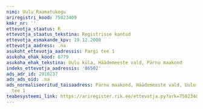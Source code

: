 ```yaml
---
nimi: Uulu Raamatukogu
ariregistri_kood: 75023409
kmkr_nr: ''
ettevotja_staatus: R
ettevotja_staatus_tekstina: Registrisse kantud
ettevotja_esmakande_kpv: 19.12.2000
ettevotja_aadress: .na
asukoht_ettevotja_aadressis: Pargi tee 1
asukoha_ehak_kood: 8779
asukoha_ehak_tekstina: Uulu küla, Häädemeeste vald, Pärnu maakond
indeks_ettevotja_aadressis: '86502'
ads_adr_id: 2910237
ads_ads_oid: .na
ads_normaliseeritud_taisaadress: Pärnu maakond, Häädemeeste vald, Uulu küla, Pargi
  tee 1
teabesysteemi_link: https://ariregister.rik.ee/ettevotja.py?ark=75023409&ref=rekvisiidid
---
```

